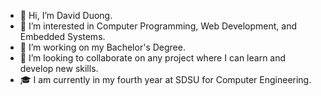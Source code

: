 - 👋 Hi, I’m David Duong.
- 👀 I’m interested in Computer Programming, Web Development, and Embedded Systems.
- 🌱 I’m working on my Bachelor's Degree.
- 💞️ I’m looking to collaborate on any project where I can learn and develop new skills.
- 🎓 I am currently in my fourth year at SDSU for Computer Engineering.

<!---
davidduong456/davidduong456 is a ✨ special ✨ repository because its `README.md` (this file) appears on your GitHub profile.
You can click the Preview link to take a look at your changes.
--->
